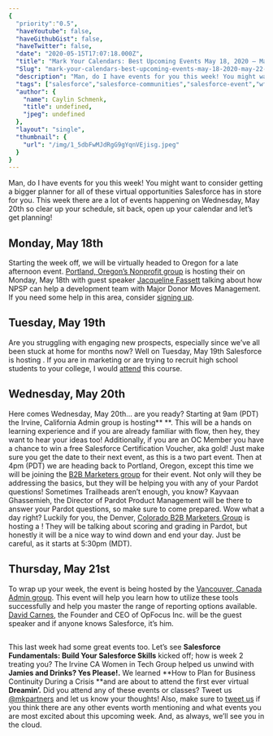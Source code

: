 ```yaml
---
{
  "priority":"0.5",
  "haveYoutube": false,
  "haveGithubGist": false,
  "haveTwitter": false,
  "date": "2020-05-15T17:07:18.000Z",
  "title": "Mark Your Calendars: Best Upcoming Events May 18, 2020 — May 22, 2020",
  "Slug": "mark-your-calendars-best-upcoming-events-may-18-2020-may-22-2020",
  "description": "Man, do I have events for you this week! You might want to consider getting a bigger planner for all of these virtual opportunities Salesforce has in store for you. This week there are a lot of events happening on Wednesday, May 20th so clear up your schedule, sit back, open up your calendar and let’s get planning!.",
  "tags": ["salesforce","salesforce-communities","salesforce-event","wfh","remote"],
  "author": {
    "name": Caylin Schmenk,
    "title": undefined,
    "jpeg": undefined
  },
  "layout": "single",
  "thumbnail": {
    "url": "/img/1_5dbFwMJdRgG9gYqnVEjisg.jpeg"
  }
}
---
```

Man, do I have events for you this week! You might want to consider getting a bigger planner for all of these virtual opportunities Salesforce has in store for you. This week there are a lot of events happening on Wednesday, May 20th so clear up your schedule, sit back, open up your calendar and let’s get planning!

## Monday, May 18th

Starting the week off, we will be virtually headed to Oregon for a late afternoon event. [Portland, Oregon’s Nonprofit group](https://trailblazercommunitygroups.com/portland-or-nonprofit-group/) is hosting their [](https://trailblazercommunitygroups.com/events/details/salesforce-portland-or-nonprofit-group-presents-may-npsp-meeting/) on Monday, May 18th with guest speaker [Jacqueline Fassett](https://twitter.com/jdfassett) talking about how NPSP can help a development team with Major Donor Moves Management. If you need some help in this area, consider [signing up](https://trailblazercommunitygroups.com/events/details/salesforce-portland-or-nonprofit-group-presents-may-npsp-meeting/).

## Tuesday, May 19th

Are you struggling with engaging new prospects, especially since we’ve all been stuck at home for months now? Well on Tuesday, May 19th Salesforce is hosting [](https://www.salesforce.com/form/sfdo/edu/masterclass-engaging-prospects-digitally/). If you are in marketing or are trying to recruit high school students to your college, I would [attend](https://www.salesforce.com/form/sfdo/edu/masterclass-engaging-prospects-digitally/) this course.

## Wednesday, May 20th

Here comes Wednesday, May 20th… are you ready? Starting at 9am (PDT) the Irvine, California Admin group is hosting** **[](https://trailblazercommunitygroups.com/events/details/salesforce-irvine-ca-administrators-group-presents-back-to-basics-your-intro-to-flow/). This will be a hands on learning experience and if you are already familiar with flow, then hey, they want to hear your ideas too! Additionally, if you are an OC Member you have a chance to win a free Salesforce Certification Voucher, aka gold! Just make sure you get the date to their next event, as this is a two part event.
Then at 4pm (PDT) we are heading back to Portland, Oregon, except this time we will be joining the [B2B Marketers group](https://trailblazercommunitygroups.com/portland-or-b2b-marketers-group/) for their [](https://trailblazercommunitygroups.com/events/details/salesforce-portland-or-b2b-marketers-group-presents-connected-campaigns/) event. Not only will they be addressing the basics, but they will be helping you with any of your Pardot questions! Sometimes Trailheads aren’t enough, you know? Kayvaan Ghassemieh, the Director of Pardot Product Management will be there to answer your Pardot questions, so make sure to come prepared.
Wow what a day right? Luckily for you, the Denver, [Colorado B2B Marketers Group](https://trailblazercommunitygroups.com/denver-co-pardot-user-group/) is hosting a [](https://trailblazercommunitygroups.com/events/details/salesforce-denver-co-b2b-marketers-group-presents-pardot-virtual-happy-hour-grading-and-scoring/)! They will be talking about scoring and grading in Pardot, but honestly it will be a nice way to wind down and end your day. Just be careful, as it starts at 5:30pm (MDT).

## Thursday, May 21st

To wrap up your week, the event [](https://trailblazercommunitygroups.com/events/details/salesforce-vancouver-ca-administrators-group-presents-moving-toward-mastery-report-and-dashboard-features-you-should-know-featuring-david-carnes/) is being hosted by the [Vancouver, Canada Admin group](https://trailblazercommunitygroups.com/vancouver-ca-administrators-group/). This event will help you learn how to utilize these tools successfully and help you master the range of reporting options available. [David Carnes](https://twitter.com/davidpcarnes3), the Founder and CEO of OpFocus Inc. will be the guest speaker and if anyone knows Salesforce, it’s him.

## 

This last week had some great events too. Let’s see **Salesforce Fundamentals: Build Your Salesforce Skills** kicked off; how is week 2 treating you?
The Irvine CA Women in Tech Group helped us unwind with **Jamies and Drinks? Yes Please!.**
We learned **How to Plan for Business Continuity During a Crisis **and are about to attend the first ever virtual **Dreamin’.** Did you attend any of these events or classes? Tweet us [@mkpartners](https://twitter.com/mkpartners) and let us know your thoughts!
Also, make sure to [tweet us](https://twitter.com/mkpartners) if you think there are any other events worth mentioning and what events you are most excited about this upcoming week. And, as always, we’ll see you in the cloud.
